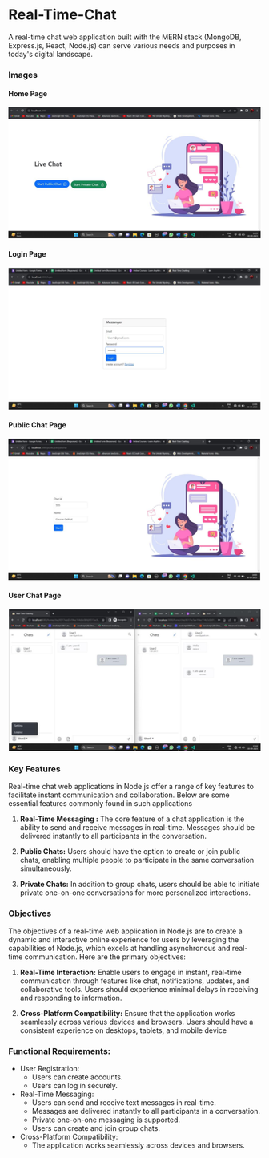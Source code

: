# Real-Time-Chat

A real-time chat web application built with the MERN stack (MongoDB, Express.js, React, Node.js) can serve various needs and purposes in today's digital landscape.

### Images

#### Home Page

![Transaction Output](./homepage.png)

#### Login Page

![Transaction Output](./login.png)

#### Public Chat Page

![Transaction Output](./public_chat.png)

#### User Chat Page

![Transaction Output](./user_chat.png)

### Key Features

Real-time chat web applications in Node.js offer a range of key features to facilitate instant
communication and collaboration. Below are some essential features commonly found in such
applications

1. **Real-Time Messaging :**
   The core feature of a chat application is the ability to send and
   receive messages in real-time. Messages should be delivered instantly to all participants
   in the conversation.

2. **Public Chats:** Users should have the option to create or join public chats, enabling
   multiple people to participate in the same conversation simultaneously.

3. **Private Chats:** In addition to group chats, users should be able to initiate private one-on-one conversations for more personalized interactions.

### Objectives

The objectives of a real-time web application in Node.js are to create a dynamic and interactive
online experience for users by leveraging the capabilities of Node.js, which excels at handling
asynchronous and real-time communication. Here are the primary objectives:

1. **Real-Time Interaction:** Enable users to engage in instant, real-time communication
   through features like chat, notifications, updates, and collaborative tools. Users should
   experience minimal delays in receiving and responding to information.

2. **Cross-Platform Compatibility:** Ensure that the application works seamlessly across
   various devices and browsers. Users should have a consistent experience on desktops,
   tablets, and mobile device

### Functional Requirements:

- User Registration:
  - Users can create accounts.
  - Users can log in securely.
- Real-Time Messaging:
  - Users can send and receive text messages in real-time.
  - Messages are delivered instantly to all participants in a conversation.
  - Private one-on-one messaging is supported.
  - Users can create and join group chats.
- Cross-Platform Compatibility:
  - The application works seamlessly across devices and browsers.
